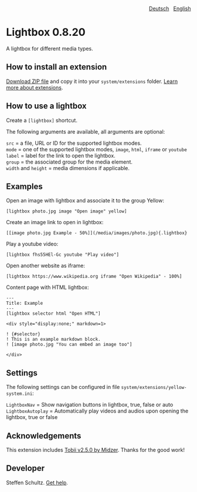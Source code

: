 <p align="right"><a href="README-de.md">Deutsch</a> &nbsp; <a href="README.md">English</a></p>

# Lightbox 0.8.20

A lightbox for different media types. 

## How to install an extension

[Download ZIP file](https://github.com/schulle4u/yellow-extensions-schulle4u/raw/main/downloads/lightbox.zip) and copy it into your `system/extensions` folder. [Learn more about extensions](https://github.com/annaesvensson/yellow-update).

## How to use a lightbox

Create a `[lightbox]` shortcut.

The following arguments are available, all arguments are optional:

`src` = a file, URL or ID for the supported lightbox modes.  
`mode` = one of the supported lightbox modes, `image`, `html`, `iframe` or `youtube`  
`label` = label for the link to open the lightbox.  
`group` = the associated group for the media element.  
`width` and `height` = media dimensions if applicable.

## Examples

Open an image with lightbox and associate it to the group Yellow: 

    [lightbox photo.jpg image "Open image" yellow]

Create an image link to open in lightbox: 

    [[image photo.jpg Example - 50%]](/media/images/photo.jpg){.lightbox}

Play a youtube video:

    [lightbox fhs55HEl-Gc youtube "Play video"]

Open another website as iframe:

    [lightbox https://www.wikipedia.org iframe "Open Wikipedia" - 100%]

Content page with HTML lightbox:

```
---
Title: Example
---
[lightbox selector html "Open HTML"]

<div style="display:none;" markdown=1>

! {#selector}
! This is an example markdown block.  
! [image photo.jpg "You can embed an image too"]

</div>
```

## Settings

The following settings can be configured in file `system/extensions/yellow-system.ini`: 

`LightboxNav` = Show navigation buttons in lightbox, true, false or auto  
`LightboxAutoplay` = Automatically play videos and audios upon opening the lightbox, true or false
 
## Acknowledgements

This extension includes [Tobii v2.5.0 by Midzer](https://github.com/midzer/tobii). Thanks for the good work!

## Developer

Steffen Schultz. [Get help](https://datenstrom.se/yellow/help/).
